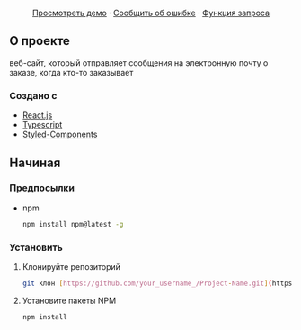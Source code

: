<br />
<div align="center">
    <a href="https://asternews.vercel.app/">Просмотреть демо</a>
    ·
    <a href="https://github.com/Whitelistedd/aster-news/issues">Сообщить об ошибке</a>
    ·
    <a href="https://github.com/Whitelistedd/aster-news/issues">Функция запроса</a>
  </p>
</div>

<!-- О ПРОЕКТЕ -->

## О проекте

веб-сайт, который отправляет сообщения на электронную почту о заказе, когда кто-то заказывает

### Создано с

- [React.js](https://reactjs.org/)
- [Typescript](https://www.typescriptlang.org/)
- [Styled-Components](https://styled-components.com/)

<!-- НАЧАЛО -->

## Начиная

### Предпосылки

- npm
  ```sh
  npm install npm@latest -g
  ```

### Установить

1. Клонируйте репозиторий

   ```sh
   git клон [https://github.com/your_username_/Project-Name.git](https://github.com/Whitelistedd/Product-form.git)
   ```

3. Установите пакеты NPM

   ```sh
   npm install
   ```
